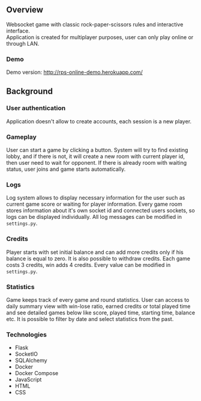 ## Overview
Websocket game with classic rock-paper-scissors rules and interactive interface. <br>
Application is created for multiplayer purposes, user can only play online or through LAN.


### Demo
Demo version: http://rps-online-demo.herokuapp.com/

## Background

### User authentication
Application doesn't allow to create accounts, each session is a new player.

### Gameplay
User can start a game by clicking a button. System will try to find existing lobby, and if there is not, it will create a new room with current player id, then user need to wait for opponent. If there is already room with waiting status, user joins and game starts automatically.

### Logs
Log system allows to display necessary information for the user such as current game score or waiting for player information. Every game room stores information about it's own socket id and connected users sockets, so logs can be displayed individually. All log messages can be modified in ```settings.py```.


### Credits
Player starts with set initial balance and can add more credits only if his balance is equal to zero. It is also possible to withdraw credits. Each game costs 3 credits, win adds 4 credits. Every value can be modified in ```settings.py```.


### Statistics
Game keeps track of every game and round statistics. User can access to daily summary view with win-lose ratio, earned credits or total played time and see detailed games below like score, played time, starting time, balance etc. It is possible to filter by date and select statistics from the past.


### Technologies
- Flask
- SocketIO
- SQLAlchemy
- Docker
- Docker Compose
- JavaScript
- HTML
- CSS
